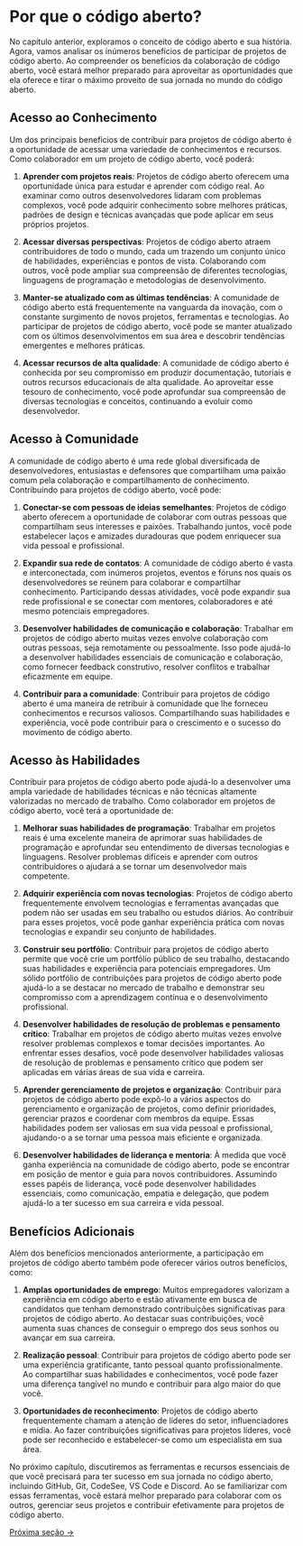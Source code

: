 # Por que o código aberto?

No capítulo anterior, exploramos o conceito de código aberto e sua história. Agora, vamos analisar os inúmeros benefícios de participar de projetos de código aberto. Ao compreender os benefícios da colaboração de código aberto, você estará melhor preparado para aproveitar as oportunidades que ela oferece e tirar o máximo proveito de sua jornada no mundo do código aberto.

## Acesso ao Conhecimento

Um dos principais benefícios de contribuir para projetos de código aberto é a oportunidade de acessar uma variedade de conhecimentos e recursos. Como colaborador em um projeto de código aberto, você poderá:

1. **Aprender com projetos reais**: Projetos de código aberto oferecem uma oportunidade única para estudar e aprender com código real. Ao examinar como outros desenvolvedores lidaram com problemas complexos, você pode adquirir conhecimento sobre melhores práticas, padrões de design e técnicas avançadas que pode aplicar em seus próprios projetos.

2. **Acessar diversas perspectivas**: Projetos de código aberto atraem contribuidores de todo o mundo, cada um trazendo um conjunto único de habilidades, experiências e pontos de vista. Colaborando com outros, você pode ampliar sua compreensão de diferentes tecnologias, linguagens de programação e metodologias de desenvolvimento.

3. **Manter-se atualizado com as últimas tendências**: A comunidade de código aberto está frequentemente na vanguarda da inovação, com o constante surgimento de novos projetos, ferramentas e tecnologias. Ao participar de projetos de código aberto, você pode se manter atualizado com os últimos desenvolvimentos em sua área e descobrir tendências emergentes e melhores práticas.

4. **Acessar recursos de alta qualidade**: A comunidade de código aberto é conhecida por seu compromisso em produzir documentação, tutoriais e outros recursos educacionais de alta qualidade. Ao aproveitar esse tesouro de conhecimento, você pode aprofundar sua compreensão de diversas tecnologias e conceitos, continuando a evoluir como desenvolvedor.

## Acesso à Comunidade

A comunidade de código aberto é uma rede global diversificada de desenvolvedores, entusiastas e defensores que compartilham uma paixão comum pela colaboração e compartilhamento de conhecimento. Contribuindo para projetos de código aberto, você pode:

1. **Conectar-se com pessoas de ideias semelhantes**: Projetos de código aberto oferecem a oportunidade de colaborar com outras pessoas que compartilham seus interesses e paixões. Trabalhando juntos, você pode estabelecer laços e amizades duradouras que podem enriquecer sua vida pessoal e profissional.

2. **Expandir sua rede de contatos**: A comunidade de código aberto é vasta e interconectada, com inúmeros projetos, eventos e fóruns nos quais os desenvolvedores se reúnem para colaborar e compartilhar conhecimento. Participando dessas atividades, você pode expandir sua rede profissional e se conectar com mentores, colaboradores e até mesmo potenciais empregadores.

3. **Desenvolver habilidades de comunicação e colaboração**: Trabalhar em projetos de código aberto muitas vezes envolve colaboração com outras pessoas, seja remotamente ou pessoalmente. Isso pode ajudá-lo a desenvolver habilidades essenciais de comunicação e colaboração, como fornecer feedback construtivo, resolver conflitos e trabalhar eficazmente em equipe.

4. **Contribuir para a comunidade**: Contribuir para projetos de código aberto é uma maneira de retribuir à comunidade que lhe forneceu conhecimentos e recursos valiosos. Compartilhando suas habilidades e experiência, você pode contribuir para o crescimento e o sucesso do movimento de código aberto.

## Acesso às Habilidades

Contribuir para projetos de código aberto pode ajudá-lo a desenvolver uma ampla variedade de habilidades técnicas e não técnicas altamente valorizadas no mercado de trabalho. Como colaborador em projetos de código aberto, você terá a oportunidade de:

1. **Melhorar suas habilidades de programação**: Trabalhar em projetos reais é uma excelente maneira de aprimorar suas habilidades de programação e aprofundar seu entendimento de diversas tecnologias e linguagens. Resolver problemas difíceis e aprender com outros contribuidores o ajudará a se tornar um desenvolvedor mais competente.

2. **Adquirir experiência com novas tecnologias**: Projetos de código aberto frequentemente envolvem tecnologias e ferramentas avançadas que podem não ser usadas em seu trabalho ou estudos diários. Ao contribuir para esses projetos, você pode ganhar experiência prática com novas tecnologias e expandir seu conjunto de habilidades.

3. **Construir seu portfólio**: Contribuir para projetos de código aberto permite que você crie um portfólio público de seu trabalho, destacando suas habilidades e experiência para potenciais empregadores. Um sólido portfólio de contribuições para projetos de código aberto pode ajudá-lo a se destacar no mercado de trabalho e demonstrar seu compromisso com a aprendizagem contínua e o desenvolvimento profissional.

4. **Desenvolver habilidades de resolução de problemas e pensamento crítico**: Trabalhar em projetos de código aberto muitas vezes envolve resolver problemas complexos e tomar decisões importantes. Ao enfrentar esses desafios, você pode desenvolver habilidades valiosas de resolução de problemas e pensamento crítico que podem ser aplicadas em várias áreas de sua vida e carreira.

5. **Aprender gerenciamento de projetos e organização**: Contribuir para projetos de código aberto pode expô-lo a vários aspectos do gerenciamento e organização de projetos, como definir prioridades, gerenciar prazos e coordenar com membros da equipe. Essas habilidades podem ser valiosas em sua vida pessoal e profissional, ajudando-o a se tornar uma pessoa mais eficiente e organizada.

6. **Desenvolver habilidades de liderança e mentoria**: À medida que você ganha experiência na comunidade de código aberto, pode se encontrar em posição de mentor e guia para novos contribuidores. Assumindo esses papéis de liderança, você pode desenvolver habilidades essenciais, como comunicação, empatia e delegação, que podem ajudá-lo a ter sucesso em sua carreira e vida pessoal.

## Benefícios Adicionais

Além dos benefícios mencionados anteriormente, a participação em projetos de código aberto também pode oferecer vários outros benefícios, como:

1. **Amplas oportunidades de emprego**: Muitos empregadores valorizam a experiência em código aberto e estão ativamente em busca de candidatos que tenham demonstrado contribuições significativas para projetos de código aberto. Ao destacar suas contribuições, você aumenta suas chances de conseguir o emprego dos seus sonhos ou avançar em sua carreira.

2. **Realização pessoal**: Contribuir para projetos de código aberto pode ser uma experiência gratificante, tanto pessoal quanto profissionalmente. Ao compartilhar suas habilidades e conhecimentos, você pode fazer uma diferença tangível no mundo e contribuir para algo maior do que você.

3. **Oportunidades de reconhecimento**: Projetos de código aberto frequentemente chamam a atenção de líderes do setor, influenciadores e mídia. Ao fazer contribuições significativas para projetos líderes, você pode ser reconhecido e estabelecer-se como um especialista em sua área.

No próximo capítulo, discutiremos as ferramentas e recursos essenciais de que você precisará para ter sucesso em sua jornada no código aberto, incluindo GitHub, Git, CodeSee, VS Code e Discord. Ao se familiarizar com essas ferramentas, você estará melhor preparado para colaborar com os outros, gerenciar seus projetos e contribuir efetivamente para projetos de código aberto.

[Próxima seção ->](./04-ferramentas-para-o-sucesso.md)
